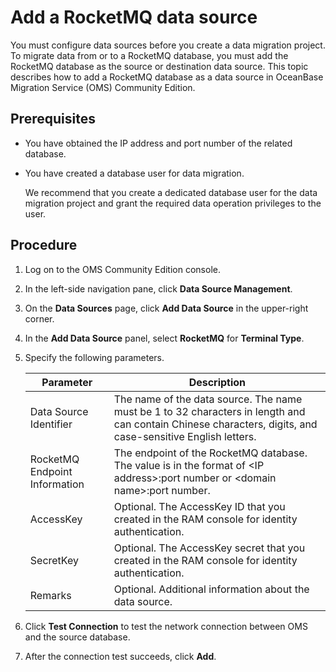 # Add a RocketMQ data source 

You must configure data sources before you create a data migration project. To migrate data from or to a RocketMQ database, you must add the RocketMQ database as the source or destination data source. This topic describes how to add a RocketMQ database as a data source in OceanBase Migration Service (OMS) Community Edition. 

## Prerequisites 

* You have obtained the IP address and port number of the related database.

  

* You have created a database user for data migration. 

  We recommend that you create a dedicated database user for the data migration project and grant the required data operation privileges to the user.
  

## Procedure 

1. Log on to the OMS Community Edition console.

   

2. In the left-side navigation pane, click **Data Source Management**.

   

3. On the **Data Sources** page, click **Add Data Source** in the upper-right corner.

   

4. In the **Add Data Source** panel, select **RocketMQ** for **Terminal Type**.

   

5. Specify the following parameters. 

   

   |           Parameter           |                                                                                              Description                                                                                              |
   |-------------------------------|-------------------------------------------------------------------------------------------------------------------------------------------------------------------------------------------------------|
   | Data Source Identifier        | The name of the data source.  The name must be 1 to 32 characters in length and can contain Chinese characters, digits, and case-sensitive English letters.                           |
   | RocketMQ Endpoint Information | The endpoint of the RocketMQ database. The value is in the format of \<IP address\>:port number or \<domain name\>:port number.                                                                       |
   | AccessKey                     | Optional. The AccessKey ID that you created in the RAM console for identity authentication.                                                                                                           |
   | SecretKey                     | Optional. The AccessKey secret that you created in the RAM console for identity authentication.                                                                                                       |
   | Remarks                       | Optional. Additional information about the data source.                                                                                                                                               |

   

6. Click **Test Connection** to test the network connection between OMS and the source database.

   

7. After the connection test succeeds, click **Add**.

   



